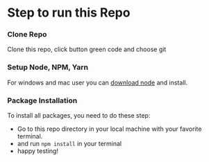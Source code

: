 # Step to run this Repo

### Clone Repo
Clone this repo, click button green code and choose git

### Setup Node, NPM, Yarn
For windows and mac user you can [download node](https://nodejs.org/en/) and install.

### Package Installation
To install all packages, you need to do these step: 
- Go to this repo directory in your local machine with your favorite terminal.
- and run `npm install` in your terminal
- happy testing!
